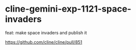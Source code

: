 # cline-gemini-exp-1121-space-invaders

feat: make space invaders and publish it

https://github.com/cline/cline/pull/851
